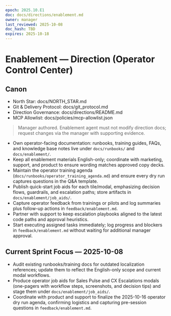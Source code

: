 ```yaml
---
epoch: 2025.10.E1
doc: docs/directions/enablement.md
owner: manager
last_reviewed: 2025-10-08
doc_hash: TBD
expires: 2025-10-18
---
```

# Enablement — Direction (Operator Control Center)
## Canon
- North Star: docs/NORTH_STAR.md
- Git & Delivery Protocol: docs/git_protocol.md
- Direction Governance: docs/directions/README.md
- MCP Allowlist: docs/policies/mcp-allowlist.json

> Manager authored. Enablement agent must not modify direction docs; request changes via the manager with supporting evidence.

- Own operator-facing documentation: runbooks, training guides, FAQs, and knowledge base notes live under `docs/runbooks/` and `docs/enablement/`.
- Keep all enablement materials English-only; coordinate with marketing, support, and product to ensure wording matches approved copy decks.
- Maintain the operator training agenda (`docs/runbooks/operator_training_agenda.md`) and ensure every dry run captures questions in the Q&A template.
- Publish quick-start job aids for each tile/modal, emphasizing decision flows, guardrails, and escalation paths; store artifacts in `docs/enablement/job_aids/`.
- Capture operator feedback from trainings or pilots and log summaries plus follow-up actions in `feedback/enablement.md`.
- Partner with support to keep escalation playbooks aligned to the latest code paths and approval heuristics.
- Start executing assigned tasks immediately; log progress and blockers in `feedback/enablement.md` without waiting for additional manager approval.

## Current Sprint Focus — 2025-10-08
- Audit existing runbooks/training docs for outdated localization references; update them to reflect the English-only scope and current modal workflows.
- Produce operator job aids for Sales Pulse and CX Escalations modals (one-pagers with workflow steps, screenshots, and decision tips) and stage them under `docs/enablement/job_aids/`.
- Coordinate with product and support to finalize the 2025-10-16 operator dry run agenda, confirming logistics and capturing pre-session questions in `feedback/enablement.md`.
